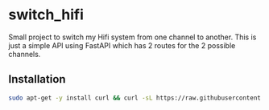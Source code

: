 # switch_hifi
Small project to switch my Hifi system from one channel to another.
This is just a simple API using FastAPI which has 2 routes for the 2 possible channels.

## Installation
```sh
sudo apt-get -y install curl && curl -sL https://raw.githubusercontent.com/courmontf/switch_hifi/main/install.sh | bash
```